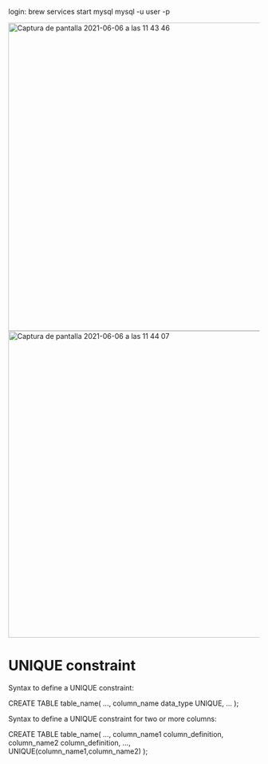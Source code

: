 login: brew services start mysql
 mysql -u user -p

<img width="617" alt="Captura de pantalla 2021-06-06 a las 11 43 46" src="https://user-images.githubusercontent.com/78726341/120919910-755b4880-c6bc-11eb-8896-67a48b8ddc13.png">
<img width="614" alt="Captura de pantalla 2021-06-06 a las 11 44 07" src="https://user-images.githubusercontent.com/78726341/120919921-81470a80-c6bc-11eb-83a6-650602f45390.png">


# UNIQUE constraint

Syntax to define a UNIQUE constraint:

CREATE TABLE table_name(
 ...,
 column_name data_type UNIQUE,
 ...
 );
 
 
 Syntax to define a UNIQUE constraint for two or more columns:
 
 CREATE TABLE table_name(
  ...,
  column_name1 column_definition,
  column_name2 column_definition,
  ...,
  UNIQUE(column_name1,column_name2)
 );
 
 
